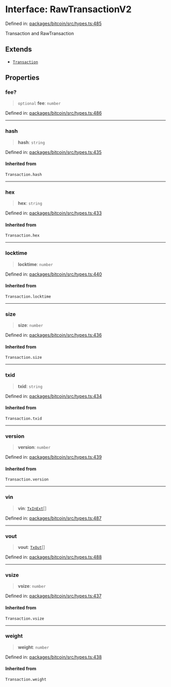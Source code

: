 # Interface: RawTransactionV2

Defined in: [packages/bitcoin/src/types.ts:485](https://github.com/dcdpr/did-btcr2-js/blob/c82bc5c69016e1146a0c52c6e6b21621f5abd6d4/packages/bitcoin/src/types.ts#L485)

Transaction and RawTransaction

## Extends

- [`Transaction`](../type-aliases/Transaction.md)

## Properties

### fee?

> `optional` **fee**: `number`

Defined in: [packages/bitcoin/src/types.ts:486](https://github.com/dcdpr/did-btcr2-js/blob/c82bc5c69016e1146a0c52c6e6b21621f5abd6d4/packages/bitcoin/src/types.ts#L486)

***

### hash

> **hash**: `string`

Defined in: [packages/bitcoin/src/types.ts:435](https://github.com/dcdpr/did-btcr2-js/blob/c82bc5c69016e1146a0c52c6e6b21621f5abd6d4/packages/bitcoin/src/types.ts#L435)

#### Inherited from

`Transaction.hash`

***

### hex

> **hex**: `string`

Defined in: [packages/bitcoin/src/types.ts:433](https://github.com/dcdpr/did-btcr2-js/blob/c82bc5c69016e1146a0c52c6e6b21621f5abd6d4/packages/bitcoin/src/types.ts#L433)

#### Inherited from

`Transaction.hex`

***

### locktime

> **locktime**: `number`

Defined in: [packages/bitcoin/src/types.ts:440](https://github.com/dcdpr/did-btcr2-js/blob/c82bc5c69016e1146a0c52c6e6b21621f5abd6d4/packages/bitcoin/src/types.ts#L440)

#### Inherited from

`Transaction.locktime`

***

### size

> **size**: `number`

Defined in: [packages/bitcoin/src/types.ts:436](https://github.com/dcdpr/did-btcr2-js/blob/c82bc5c69016e1146a0c52c6e6b21621f5abd6d4/packages/bitcoin/src/types.ts#L436)

#### Inherited from

`Transaction.size`

***

### txid

> **txid**: `string`

Defined in: [packages/bitcoin/src/types.ts:434](https://github.com/dcdpr/did-btcr2-js/blob/c82bc5c69016e1146a0c52c6e6b21621f5abd6d4/packages/bitcoin/src/types.ts#L434)

#### Inherited from

`Transaction.txid`

***

### version

> **version**: `number`

Defined in: [packages/bitcoin/src/types.ts:439](https://github.com/dcdpr/did-btcr2-js/blob/c82bc5c69016e1146a0c52c6e6b21621f5abd6d4/packages/bitcoin/src/types.ts#L439)

#### Inherited from

`Transaction.version`

***

### vin

> **vin**: [`TxInExt`](TxInExt.md)[]

Defined in: [packages/bitcoin/src/types.ts:487](https://github.com/dcdpr/did-btcr2-js/blob/c82bc5c69016e1146a0c52c6e6b21621f5abd6d4/packages/bitcoin/src/types.ts#L487)

***

### vout

> **vout**: [`TxOut`](../type-aliases/TxOut.md)[]

Defined in: [packages/bitcoin/src/types.ts:488](https://github.com/dcdpr/did-btcr2-js/blob/c82bc5c69016e1146a0c52c6e6b21621f5abd6d4/packages/bitcoin/src/types.ts#L488)

***

### vsize

> **vsize**: `number`

Defined in: [packages/bitcoin/src/types.ts:437](https://github.com/dcdpr/did-btcr2-js/blob/c82bc5c69016e1146a0c52c6e6b21621f5abd6d4/packages/bitcoin/src/types.ts#L437)

#### Inherited from

`Transaction.vsize`

***

### weight

> **weight**: `number`

Defined in: [packages/bitcoin/src/types.ts:438](https://github.com/dcdpr/did-btcr2-js/blob/c82bc5c69016e1146a0c52c6e6b21621f5abd6d4/packages/bitcoin/src/types.ts#L438)

#### Inherited from

`Transaction.weight`
